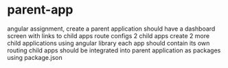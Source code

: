 # parent-app
angular assignment, create a parent application should have a dashboard screen with links to child apps route configs 2 child apps create 2 more child applications using angular library each app should contain its own routing child apps should be integrated into parent application as packages using package.json
